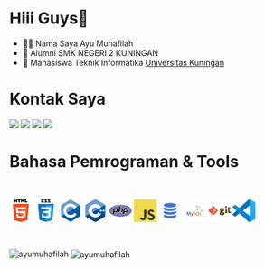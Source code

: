 # Hiii Guys👋

- 👨‍💻 Nama Saya Ayu Muhafilah
- :school: Alumni SMK NEGERI 2 KUNINGAN
- :school: Mahasiswa Teknik Informatika [Universitas Kuningan ](https://uniku.ac.id/)

# Kontak Saya
<a href="https://instagram.com/ayymhflh10" style="text-decoration: none;" target="_blank">
    <img src="https://img.shields.io/badge/instagram-%23E4405F?&style=for-the-badge&logo=instagram&logoColor=white" />
</a>
<a href="https://t.me/ayumuhafilah" style="text-decoration: none;" target="_blank">
    <img src="https://img.shields.io/badge/telegram-%2326A5F8?&style=for-the-badge&logo=telegram&logoColor=white" />
</a>
<a href="mailto:ayumuhafilah10@gmail.com" style="text-decoration: none;" target="_blank">
    <img src="https://img.shields.io/badge/email-%23EA4335?&style=for-the-badge&logo=gmail&logoColor=white" />
</a>
<a href="https://www.linkedin.com/in/ayu-muhafilah-36a9311a8" style="text-decoration: none;" target="_blank">
    <img src="https://img.shields.io/badge/linkedin-%2326A5F8?&style=for-the-badge&logo=linkedin&logoColor=white" />
</a>

# Bahasa Pemrograman & Tools

<br>

<img src="https://raw.githubusercontent.com/github/explore/80688e429a7d4ef2fca1e82350fe8e3517d3494d/topics/html/html.png"
    text-align="center" alt="HTML5" width="40" height="40" />
<img src="https://raw.githubusercontent.com/github/explore/80688e429a7d4ef2fca1e82350fe8e3517d3494d/topics/css/css.png"
    text-align="center" alt="CSS3" width="40" height="40" />
<img src="https://raw.githubusercontent.com/devicons/devicon/master/icons/c/c-original.svg" alt="c" width="40"
    height="40" />
<img src="https://raw.githubusercontent.com/devicons/devicon/master/icons/cplusplus/cplusplus-original.svg"
    alt="cplusplus" width="40" height="40" />
<img src="https://raw.githubusercontent.com/devicons/devicon/master/icons/php/php-original.svg" alt="php" width="40"
    height="40" />
<img src="https://raw.githubusercontent.com/github/explore/80688e429a7d4ef2fca1e82350fe8e3517d3494d/topics/javascript/javascript.png" 
    text-align="center" alt="JavaScript" width="40" height="40" />
<img src="https://raw.githubusercontent.com/github/explore/80688e429a7d4ef2fca1e82350fe8e3517d3494d/topics/sql/sql.png"
    text-align="center" alt="SQL" width="40" height="40" />
<img src="https://raw.githubusercontent.com/github/explore/80688e429a7d4ef2fca1e82350fe8e3517d3494d/topics/mysql/mysql.png"
    text-align="center" alt="MySQL" width="40" height="40" />
<img src="https://raw.githubusercontent.com/github/explore/80688e429a7d4ef2fca1e82350fe8e3517d3494d/topics/git/git.png"
    text-align="center" alt="Git" width="40" height="40"/>
<img text-align="center" alt="Visual Studio Code" width="40" height="40"
    src="https://raw.githubusercontent.com/github/explore/80688e429a7d4ef2fca1e82350fe8e3517d3494d/topics/visual-studio-code/visual-studio-code.png" />

<br>

<p><img align="left" src="https://github-readme-stats.vercel.app/api/top-langs?username=AyuMuhafilah&show_icons=true&locale=en&layout=compact" alt="ayumuhafilah" /></p>

<p>&nbsp;<img align="center" src="https://github-readme-stats.vercel.app/api?username=AyuMuhafilah&show_icons=true&locale=en" alt="ayumuhafilah" /></p>
